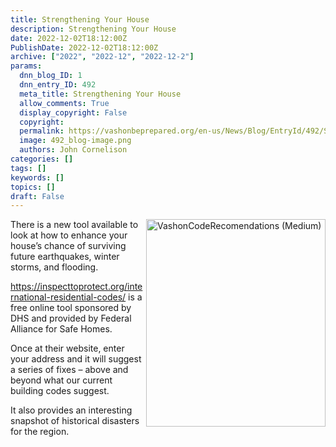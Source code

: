 ```yaml
---
title: Strengthening Your House
description: Strengthening Your House
date: 2022-12-02T18:12:00Z
PublishDate: 2022-12-02T18:12:00Z
archive: ["2022", "2022-12", "2022-12-2"]
params:
  dnn_blog_ID: 1
  dnn_entry_ID: 492
  meta_title: Strengthening Your House
  allow_comments: True
  display_copyright: False
  copyright:
  permalink: https://vashonbeprepared.org/en-us/News/Blog/EntryId/492/Strengthening-Your-House
  image: 492_blog-image.png
  authors: John Cornelison
categories: []
tags: []
keywords: []
topics: []
draft: False
---
```


<p><img width="287" height="332" title="VashonCodeRecomendations (Medium)" align="right" style="margin: 0px 0px 3px 3px; border: 0px currentcolor; border-image: none; float: right; display: inline; background-image: none;" alt="VashonCodeRecomendations (Medium)" src="https://vashonbeprepared.org./images/492/Open-Live-Writer-50177a361c6b_8E09-VashonCodeRecomendations_(Medium)_eae36949-1e16-45ef-823e-b35e135bf453.png" border="0">There is a new tool available to look at how to enhance your house’s chance of surviving future earthquakes, winter storms, and flooding.</p><p><a title="https://inspecttoprotect.org/international-residential-codes/" href="https://inspecttoprotect.org/international-residential-codes/">https://inspecttoprotect.org/international-residential-codes/</a> is a free online tool sponsored by DHS and provided by Federal Alliance for Safe Homes.</p><p>Once at their website, enter your address and it will suggest a series of fixes – above and beyond what our current building codes suggest.</p><p>It also provides an interesting snapshot of historical disasters for the region.</p>
